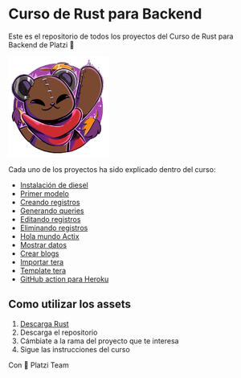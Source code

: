 # Curso de Rust para Backend

Este es el repositorio de todos los proyectos del Curso de Rust para Backend de Platzi 💚

<a href="https://github.com/HectorPulido">
<img height="auto" width="200" src="https://github.com/HectorPulido/HectorPulido/raw/master/img/pequesoft.png" alt="logo"/>
</a>

Cada uno de los proyectos ha sido explicado dentro del curso:

* [Instalación de diesel](https://github.com/platzi/curso-rust-backend/tree/clase-3-instalacion-de-diesel)
* [Primer modelo](https://github.com/platzi/curso-rust-backend/tree/clase-4-creacion-de-modelos)
* [Creando registros](https://github.com/platzi/curso-rust-backend/tree/clase-5-creando-registros)
* [Generando queries](https://github.com/platzi/curso-rust-backend/tree/clase-6-leyendo-registros)
* [Editando registros](https://github.com/platzi/curso-rust-backend/tree/clase-7-editando-registros)
* [Eliminando registros](https://github.com/platzi/curso-rust-backend/tree/clase-8-eliminando-registros)
* [Hola mundo Actix](https://github.com/platzi/curso-rust-backend/tree/clase-9-Hola-Actix)
* [Mostrar datos](https://github.com/platzi/curso-rust-backend/tree/clase-10-mostrar-datos)
* [Crear blogs](https://github.com/platzi/curso-rust-backend/tree/clase-12-crear-blogs)
* [Importar tera](https://github.com/platzi/curso-rust-backend/tree/clase-13-importar-tera)
* [Template tera](https://github.com/platzi/curso-rust-backend/tree/clase-14-templates-tera)
* [GitHub action para Heroku](https://github.com/platzi/curso-rust-backend/tree/clase-17-github-action)

## Como utilizar los assets

1. [Descarga Rust](https://www.rust-lang.org/tools/install)
2. Descarga el repositorio
3. Cámbiate a la rama del proyecto que te interesa
4. Sigue las instrucciones del curso

Con 💚 Platzi Team
